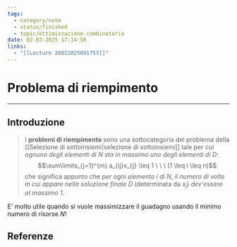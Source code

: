 ```yaml
---
tags:
  - category/note
  - status/finished
  - topic/ottimizzazione-combinatoria
date: 02-03-2025 17:14:50
links:
  - "[[Lecture 26022025091753]]"
---
```

# Problema di riempimento
---
## Introduzione
> I **problemi di riempimento** sono una sottocategoria del problema della [[Selezione di sottoinsiemi|selezione di sottoinsiemi]] tale per cui _ognuno degli elementi di $N$ sta in massimo uno degli elementi di $D$_:
> $$\sum\limits_{j=1}^{m} a_{ij}x_{j} \leq 1 \ \ \ (1 \leq i \leq n)$$
> che significa appunto che _per ogni elemento $i$ di $N$_, _il numero di volte in cui appare nella soluzione finale $D$_ (determinata da $x_{j}$) _dev'essere al massimo 1_.

E' molto utile quando si vuole massimizzare il guadagno usando il minimo numero di risorse $N$!

## Referenze